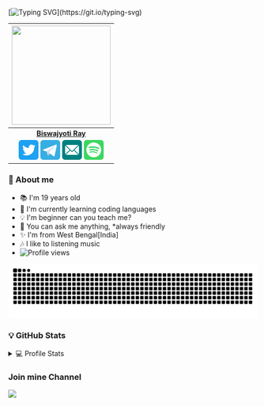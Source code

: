 [![Typing SVG](https://readme-typing-svg.herokuapp.com?color=%23F73A3A&lines=Hay+%F0%9F%91%8B+Bruh;Myself+Biswajyoti+Ray+%F0%9F%99%82;Can+you+teach+me+somthing%3F;Btw+take+love+from+me.)](https://git.io/typing-svg)

| <a href="https://github.com/BiswajyotiRay"><img src="https://telegra.ph/file/93b52c639a84050c36323.jpg" width="200px" height="200px" /></a> |
|:---------------------------------------------------------------------------------------------------------------------------------------:|
|       <b>[Biswajyoti Ray](https://github.com/BiswajyotiRay)</b>                                                                              |
| <a href="https://twitter.com/biswajyoti_ray"><img src="https://github.com/edent/SuperTinyIcons/raw/master/images/svg/twitter.svg" width="40px" height="40px"></a> <a href="https://t.me/shakida69"><img src="https://github.com/edent/SuperTinyIcons/raw/master/images/svg/telegram.svg" width="40px" height="40px"></a> <a href="mailto:tollerdl.1234@gmail.com"><img src="https://github.com/edent/SuperTinyIcons/raw/master/images/svg/email.svg" width="40px" height="40px"></a> <a href="https://open.spotify.com/user/31zskautytbg476wklhfyx3msxdm?si=MLUThC4SQNq6viINQlmyeA&utm_source=copy-link"><img src="https://github.com/edent/SuperTinyIcons/raw/master/images/svg/spotify.svg" width="40px" height="40px"></a>|
### 🍁 About me
- 📚 I'm 19 years old
- 📖 I'm currently learning coding languages
- 💡 I'm beginner can you teach me?
- 🤗 You can ask me anything, *always friendly
- ✨ I'm from West Bengal[India]
- 🎶 I like to listening music
- ![Profile views](https://gpvc.arturio.dev/BiswajyotiRay)

<a href="https://github.com/BiswajyotiRay"><img alt="Snake Gif" src="https://github.com/BiswajyotiRay/BiswajyotiRay/raw/output/github-contribution-grid-snake.svg"/></a>

### 💡 GitHub Stats
<!-- https://github.com/shakida -->
<details> 
  <summary>💻 Profile Stats</summary>
  <br/>
  <p><a href="https://github.com/BiswajyotiRay"><img alt="GitHub Streak" src="http://github-readme-streak-stats.herokuapp.com?user=BiswajyotiRay&theme=tokyonight&hide_border=true"/></a></p>
  <p><a href="https://github.com/BiswajyotiRay"><img alt="Biswajyoti's GitHub stats" src="https://github-readme-stats.vercel.app/api?username=BiswajyotiRay&show_icons=true&theme=tokyonight&hide_border=true"/></a></p>
  <p><a href="https://github.com/BiswajyotiRay"><img alt="Biswajyoti's Top Languages" src="https://github-readme-stats.vercel.app/api/top-langs/?username=BiswajyotiRay&theme=tokyonight&hide_rank=false&border_radius=10&line_height=28&hide_border=true&text_color=a3a3a3"/></a></p>
  <br/>
</details>

### Join mine Channel
<a href="https://t.me/ShakidaUpdates"><img src="https://img.shields.io/badge/TG%20Channel-%D5%8F%D5%B0%C9%91%C6%98%C3%AD%D5%AA%C9%91%20%7C%20Updates-blueviolet?style=for-the-badge&logo=telegram" /></a>
